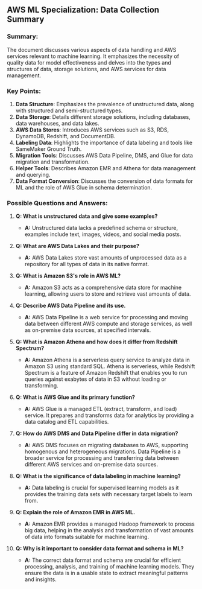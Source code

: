 ## AWS ML Specialization: Data Collection Summary

### Summary:

The document discusses various aspects of data handling and AWS services relevant to machine learning. It emphasizes the necessity of quality data for model effectiveness and delves into the types and structures of data, storage solutions, and AWS services for data management.

### Key Points:

1. **Data Structure**: Emphasizes the prevalence of unstructured data, along with structured and semi-structured types.
2. **Data Storage**: Details different storage solutions, including databases, data warehouses, and data lakes.
3. **AWS Data Stores**: Introduces AWS services such as S3, RDS, DynamoDB, Redshift, and DocumentDB.
4. **Labeling Data**: Highlights the importance of data labeling and tools like SameMaker Ground Truth.
5. **Migration Tools**: Discusses AWS Data Pipeline, DMS, and Glue for data migration and transformation.
6. **Helper Tools**: Describes Amazon EMR and Athena for data management and querying.
7. **Data Format Conversion**: Discusses the conversion of data formats for ML and the role of AWS Glue in schema determination.

### Possible Questions and Answers:

1. **Q: What is unstructured data and give some examples?**
   - **A:** Unstructured data lacks a predefined schema or structure, examples include text, images, videos, and social media posts.

2. **Q: What are AWS Data Lakes and their purpose?**
   - **A:** AWS Data Lakes store vast amounts of unprocessed data as a repository for all types of data in its native format.

3. **Q: What is Amazon S3's role in AWS ML?**
   - **A:** Amazon S3 acts as a comprehensive data store for machine learning, allowing users to store and retrieve vast amounts of data.

4. **Q: Describe AWS Data Pipeline and its use.**
   - **A:** AWS Data Pipeline is a web service for processing and moving data between different AWS compute and storage services, as well as on-premise data sources, at specified intervals.

5. **Q: What is Amazon Athena and how does it differ from Redshift Spectrum?**
   - **A:** Amazon Athena is a serverless query service to analyze data in Amazon S3 using standard SQL. Athena is serverless, while Redshift Spectrum is a feature of Amazon Redshift that enables you to run queries against exabytes of data in S3 without loading or transforming.

6. **Q: What is AWS Glue and its primary function?**
   - **A:** AWS Glue is a managed ETL (extract, transform, and load) service. It prepares and transforms data for analytics by providing a data catalog and ETL capabilities.

7. **Q: How do AWS DMS and Data Pipeline differ in data migration?**
   - **A:** AWS DMS focuses on migrating databases to AWS, supporting homogenous and heterogeneous migrations. Data Pipeline is a broader service for processing and transferring data between different AWS services and on-premise data sources.

8. **Q: What is the significance of data labeling in machine learning?**
   - **A:** Data labeling is crucial for supervised learning models as it provides the training data sets with necessary target labels to learn from.

9. **Q: Explain the role of Amazon EMR in AWS ML.**
   - **A:** Amazon EMR provides a managed Hadoop framework to process big data, helping in the analysis and transformation of vast amounts of data into formats suitable for machine learning.

10. **Q: Why is it important to consider data format and schema in ML?**
    - **A:** The correct data format and schema are crucial for efficient processing, analysis, and training of machine learning models. They ensure the data is in a usable state to extract meaningful patterns and insights.
